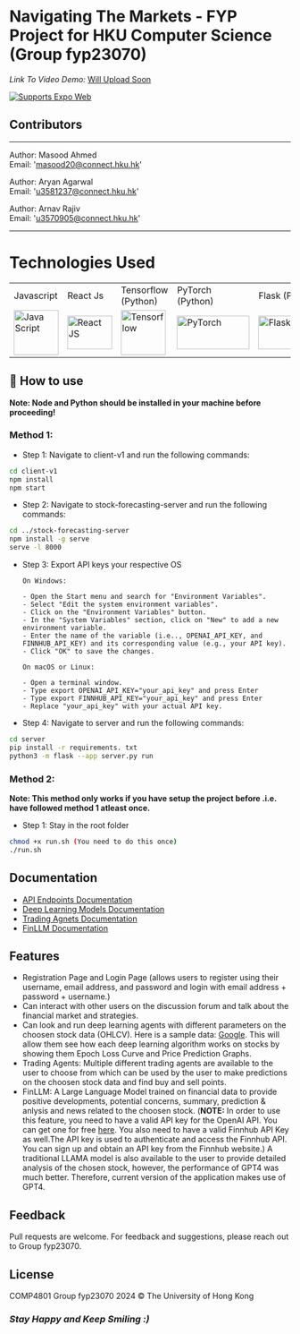 # Navigating The Markets - FYP Project for HKU Computer Science (Group fyp23070)

_Link To Video Demo:_ <a href=""> Will Upload Soon </a> <br>

<p>
  </a>
  <!-- Web -->
  <a href="https://docs.expo.dev/workflow/web/">
    <img alt="Supports Expo Web" longdesc="Supports Expo Web" src="https://img.shields.io/badge/web-4630EB.svg?style=flat-square&logo=GOOGLE-CHROME&labelColor=4285F4&logoColor=fff" />
  </a>
</p>

## Contributors

---

Author: Masood Ahmed <br>
Email: 'masood20@connect.hku.hk'<br>

Author: Aryan Agarwal <br>
Email: 'u3581237@connect.hku.hk'<br>

Author: Arnav Rajiv <br>
Email: 'u3570905@connect.hku.hk'<br>

---

# Technologies Used

<table>
  <tr>
    <td>Javascript</td>
    <td>React Js</td>
     <td>Tensorflow (Python)</td>
     <td>PyTorch (Python)</td>
     <td>Flask (Python)</td>
     <td>FinRL</td>
     <td>SQLAlchemy</td>
     <td>LLaMA-2</td>
  </tr>
  <tr>
    <td>  <!-- Java Script -->
  <a href="https://developer.mozilla.org/en-US/docs/Web/JavaScript">
    <img alt="Java Script" longdesc="Java Script" src="https://raw.github.com/voodootikigod/logo.js/master/js.png" width=80 height=80 />
    </a></td>
    <td>  <!-- React JS -->
  <a href="https://legacy.reactjs.org/">
    <img alt="React JS" longdesc="React JS" src="https://cdn.worldvectorlogo.com/logos/react-2.svg" width=80 height=60 />
    </a></td>
    <td>  <!-- Tensorflow Python -->
  <a href="https://www.tensorflow.org/">
    <img alt="Tensorflow" longdesc="Tensorflow" src="https://upload.wikimedia.org/wikipedia/commons/2/2d/Tensorflow_logo.svg" width=80 height=80 />
    </a></td>
    <td>  <!--  (Python) PyTorch -->
  <a href="https://pytorch.org/">
    <img alt="PyTorch" longdesc="PyTorch" src="https://upload.wikimedia.org/wikipedia/commons/9/96/Pytorch_logo.png" width=130 height=60 />
    </a></td>
    <td>  <!--  (Python) Flask -->
  <a href="https://flask.palletsprojects.com/en/3.0.x/">
    <img alt="Flask" longdesc="Flask" src="https://flask.palletsprojects.com/en/3.0.x/_images/flask-horizontal.png" width=130 height=60 />
    </a></td>
    <td>  <!--  FinRL -->
  <a href="https://finrl.readthedocs.io/en/latest/">
    <img alt="FinRL" longdesc="FinRL" src="https://finrl.readthedocs.io/en/latest/_images/logo_transparent_background.png" width=130 height=80 />
    </a></td>
    <td>  <!--  SQLAlchemy -->
  <a href="https://flask-sqlalchemy.palletsprojects.com/en/3.1.x/">
    <img alt="SQLAlchemy" longdesc="SQLAlchemy" src="https://flask-sqlalchemy.palletsprojects.com/en/3.1.x/_static/flask-sqlalchemy-logo.png" width=80 height=80 />
    </a></td>
    <td>  <!--  LLAMA -->
  <a href="https://huggingface.co/meta-llama">
    <img alt="LLAMA" longdesc="LLAMA" src="https://aeiljuispo.cloudimg.io/v7/https://cdn-uploads.huggingface.co/production/uploads/646cf8084eefb026fb8fd8bc/oCTqufkdTkjyGodsx1vo1.png?w=200&h=200&f=face" width=80 height=80 />
    </a></td>
  </tr>
 </table>

## 🚀 How to use

**Note: Node and Python should be installed in your machine before proceeding!**

### Method 1:

- Step 1: Navigate to client-v1 and run the following commands:

```bash
cd client-v1
npm install
npm start
```

- Step 2: Navigate to stock-forecasting-server and run the following commands:

```bash
cd ../stock-forecasting-server
npm install -g serve
serve -l 8000
```

- Step 3: Export API keys your respective OS

      On Windows:

      - Open the Start menu and search for "Environment Variables".
      - Select "Edit the system environment variables".
      - Click on the "Environment Variables" button.
      - In the "System Variables" section, click on "New" to add a new environment variable.
      - Enter the name of the variable (i.e.., OPENAI_API_KEY, and FINNHUB_API_KEY) and its corresponding value (e.g., your API key).
      - Click "OK" to save the changes.

      On macOS or Linux:

      - Open a terminal window.
      - Type export OPENAI_API_KEY="your_api_key" and press Enter
      - Type export FINNHUB_API_KEY="your_api_key" and press Enter
      - Replace "your_api_key" with your actual API key.

- Step 4: Navigate to server and run the following commands:

```bash
cd server
pip install -r requirements. txt
python3 -m flask --app server.py run
```

### Method 2:

**Note: This method only works if you have setup the project before .i.e. have followed method 1 atleast once.**

- Step 1: Stay in the root folder

```bash
chmod +x run.sh (You need to do this once)
./run.sh
```

## Documentation

- [API Endpoints Documentation](Documentation/backendServerDocumentation.md)
- [Deep Learning Models Documentation](Documentation/DeepLearningDocs)
- [Trading Agnets Documentation](Documentation/TradingAgentsDocs)
- [FinLLM Documentation](Documentation/FINLLM)

## Features

- Registration Page and Login Page (allows users to register using their username, email address, and password and login with email address + password + username.)
- Can interact with other users on the discussion forum and talk about the financial market and strategies.
- Can look and run deep learning agents with different parameters on the choosen stock data (OHLCV). Here is a sample data:
  [Google](test/GOOG-year.csv). This will allow them see how each deep learning algorithm works on stocks by showing them Epoch Loss Curve and Price Prediction Graphs.
- Trading Agents: Multiple different trading agents are available to the user to choose from which can be used by the user to make predictions on the choosen stock data and find buy and sell points.
- FinLLM: A Large Language Model trained on financial data to provide positive developments, potential concerns, summary, prediction & anlysis and news related to the choosen stock. (**NOTE:** In order to use this feature, you need to have a valid API key for the OpenAI API. You can get one for free [here](https://platform.openai.com/account/api-keys). You also need to have a valid Finnhub API Key as well.The API key is used to authenticate and access the Finnhub API. You can sign up and obtain an API key from the Finnhub website.) A traditional LLAMA model is also available to the user to provide detailed analysis of the chosen stock, however, the performance of GPT4 was much better. Therefore, current version of the application makes use of GPT4.

## Feedback

Pull requests are welcome. For feedback and suggestions, please reach out to Group fyp23070.

## License

COMP4801 Group fyp23070 2024 © The University of Hong Kong

### _Stay Happy and Keep Smiling :)_
